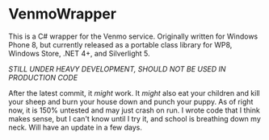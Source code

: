 VenmoWrapper
============

This is a C# wrapper for the Venmo service. Originally written for Windows Phone 8, but currently released as a portable class library for WP8, Windows Store, .NET 4+, and Silverlight 5.

*_STILL UNDER HEAVY DEVELOPMENT, SHOULD NOT BE USED IN PRODUCTION CODE_*

After the latest commit, it _might_ work. It _might_ also eat your children and kill your sheep and burn your house down and punch your puppy. As of right now, it is 150% untested and may just crash on run. I wrote code that I think makes sense, but I can't know until I try it, and school is breathing down my neck. Will have an update in a few days.

